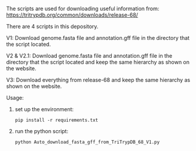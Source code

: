 The scripts are used for downloading useful information from:
https://tritrypdb.org/common/downloads/release-68/

There are 4 scripts in this depository.



V1: Download genome.fasta file and annotation.gff file in the directory that the script located.

V2 & V2.1: Download genome.fasta file and annotation.gff file in the directory that the script located and keep the same hierarchy as shown on the website.

V3: Download everything from release-68 and keep the same hierarchy as shown on the website.


Usage:

1) set up the environment:
   
   ```pip install -r requirements.txt```
2) run the python script:

   ```python Auto_download_fasta_gff_from_TriTrypDB_68_V1.py```


